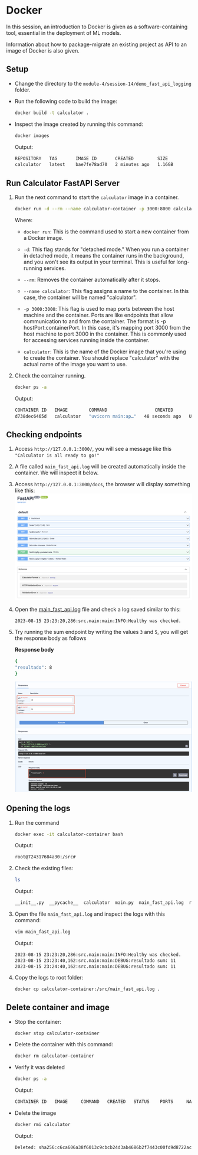 # Docker

In this session, an introduction to Docker is given as a software-containing tool, essential in the deployment of ML models.

Information about how to package-migrate an existing project as API to an image of Docker is also given.

## Setup

* Change the directory to the `module-4/session-14/demo_fast_api_logging` folder.
* Run the following code to build the image:

    ```bash
    docker build -t calculator .
    ```

* Inspect the image created by running this command:

    ```bash
    docker images
    ```

    Output:

    ```bash
    REPOSITORY   TAG       IMAGE ID       CREATED         SIZE
    calculator   latest    bae7fe78ad70   2 minutes ago   1.16GB
    ```

## Run Calculator FastAPI Server

1. Run the next command to start the `calculator` image in a container.

    ```bash
    docker run -d --rm --name calculator-container -p 3000:8000 calculator
    ```

    Where:
    * `docker run`: This is the command used to start a new container from a Docker image.

    * `-d`: This flag stands for "detached mode." When you run a container in detached mode, it means the container runs in the background, and you won't see its output in your terminal. This is useful for long-running services.

    * `--rm`: Removes the container automatically after it stops.

    * `--name calculator`: This flag assigns a name to the container. In this case, the container will be named "calculator".

    * `-p 3000:3000`: This flag is used to map ports between the host machine and the container. Ports are like endpoints that allow communication to and from the container. The format is -p hostPort:containerPort. In this case, it's mapping port 3000 from the host machine to port 3000 in the container. This is commonly used for accessing services running inside the container.

    * `calculator`: This is the name of the Docker image that you're using to create the container. You should replace "calculator" with the actual name of the image you want to use.
2. Check the container running.

    ```bash
    docker ps -a
    ```

    Output:

    ```bash
    CONTAINER ID   IMAGE        COMMAND                  CREATED          STATUS          PORTS                    NAMES
    d738dec6465d   calculator   "uvicorn main:ap…"   48 seconds ago   Up 48 seconds   0.0.0.0:3000->8000/tcp   calculator-container
    ```

## Checking endpoints

1. Access `http://127.0.0.1:3000/`, you will see a message like this `"Calculator is all ready to go!"`
2. A file called `main_fast_api.log` will be created automatically inside the container. We will inspect it below.
3. Access `http://127.0.0.1:3000/docs`, the browser will display something like this:
    ![FastAPI Docs](demo_fast_api_logging/imgs/fast-api-docs.png)
4. Open the [main_fast_api.log](main_fast_api.log) file and check a log saved similar to this:

    ```log
    2023-08-15 23:23:20,286:src.main:main:INFO:Healthy was checked.
    ```

5. Try running the sum endpoint by writing the values `3` and `5`, you will get the response body as follows

    **Response body**

    ```bash
    {
    "resultado": 8
    }
    ```

    ![sum](demo_fast_api_logging/imgs/sum.png)

## Opening the logs

1. Run the command

    ```bash
    docker exec -it calculator-container bash
    ```

    Output:

    ```bash
    root@724317684a30:/src# 
    ```

2. Check the existing files:

    ```bash
    ls
    ```

    Output:

    ```bash
    __init__.py  __pycache__  calculator  main.py  main_fast_api.log  requirements.txt
    ```

3. Open the file `main_fast_api.log` and inspect the logs with this command:

    ```bash
    vim main_fast_api.log
    ```

    Output:

    ```log
    2023-08-15 23:23:20,286:src.main:main:INFO:Healthy was checked.
    2023-08-15 23:23:40,162:src.main:main:DEBUG:resultado sum: 11
    2023-08-15 23:24:40,162:src.main:main:DEBUG:resultado sum: 11
    ```

4. Copy the logs to root folder:

    ```bash
    docker cp calculator-container:/src/main_fast_api.log .
    ```

## Delete container and image

* Stop the container:

    ```bash
    docker stop calculator-container
    ```

* Delete the container with this command:

    ```bash
    docker rm calculator-container
    ```

* Verify it was deleted

    ```bash
    docker ps -a
    ```

    Output:

    ```bash
    CONTAINER ID   IMAGE     COMMAND   CREATED   STATUS    PORTS     NAMES
    ```

* Delete the image

    ```bash
    docker rmi calculator
    ```

    Output:

    ```bash
    Deleted: sha256:c6ca606a38f6013c9cbcb24d3ab4686b2f7443c00fd9d8722ac27544e91e28cb
    ```
